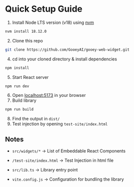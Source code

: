 # Quick Setup Guide

1. Install Node LTS version (v18) using [nvm](https://github.com/nvm-sh/nvm)
```bash
nvm install 18.12.0
```
2. Clone this repo
```bash
git clone https://github.com/GooeyAI/gooey-web-widget.git
```
4. cd into your cloned directory & install dependencies
```bash
npm install
```
5. Start React server
```bash
npm run dev
```
6. Open [localhost:5173](http://localhost:5173) in your browser
7. Build library
 ```bash
npm run build
```
8. Find the output in `dist/`
9. Test injection by opening `test-site/index.html`

## Notes

- `src/widgets/*` -> List of Embeddable React Components

- `/test-site/index.html` -> Test Injection in html file

- `src/lib.ts` -> Library entry point

- `vite.config.js` -> Configuration for bundling the library
